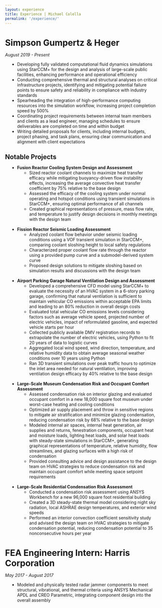 ```yaml
---
layout: experience
title: Experience | Michael Colella
permalink: '/experience/'
---
```

<style>
    h1, h2, p {
        margin-bottom: 0px;
    }
    ul {
        padding-left: 40px;
        margin-bottom: 16px;
    }
</style>

# Simpson Gumpertz & Heger
*August 2019 - Present*
- Developing fully validated computational fluid dynamics simulations using StarCCM+ for the design and analysis of large-scale public facilities, enhancing performance and operational efficiency
- Conducting comprehensive thermal and structural analyses on critical infrastructure projects, identifying and mitigating potential failure points to ensure safety and reliability in compliance with industry standards
- Spearheading the integration of high-performance computing resources into the simulation workflow, increasing project completion speed by 500%
- Coordinating project requirements between internal team members and clients as a lead engineer, managing schedules to ensure deliverables are completed on time and within budget
- Writing detailed proposals for clients, including internal budgets, project phasing, and task plans, ensuring clear communication and alignment with client expectations

## Notable Projects

- **Fusion Reactor Cooling System Design and Assessment**
    - Sized reactor coolant channels to maximize heat transfer efficacy while mitigating buoyancy-driven flow instability effects, increasing the average convective heat transfer coefficient by 75% relative to the base design
    - Assessed the efficacy of the cooling system under normal operating and hotspot conditions using transient simulations in StarCCM+, ensuring optimal performance of all channels
    - Created graphical representations of pressure, mass flow rate, and temperature to justify design decisions in monthly meetings with the design team

- **Fission Reactor Seismic Loading Assessment**
    - Analyzed coolant flow behavior under seismic loading conditions using a VOF transient simulation in StarCCM+, comparing coolant sloshing height to local safety regulations
    - Characterized proper coolant flow rate through the reactor using a provided pump curve and a submodel-derived system curve
    - Proposed design solutions to mitigate sloshing based on simulation results and discussions with the design team

- **Airport Parking Garage Natural Ventilation Design and Assessment**
    - Developed a comprehensive CFD model using StarCCM+ to evaluate the necessity of an HVAC system in a 6-story parking garage, confirming that natural ventilation is sufficient to maintain vehicular CO emissions within acceptable EPA limits and leading to an 80% reduction in overall design costs
    - Evaluated total vehicular CO emissions levels considering factors such as average vehicle speed, projected number of electric vehicles, impact of reformulated gasoline, and expected vehicle starts per hour
    - Collected publicly available DMV registration records to extrapolate the number of electric vehicles, using Python to fit 20 years of data to logistic curves
    - Aggregated local wind speed, wind direction, temperature, and relative humidity data to obtain average seasonal weather conditions over 10 years using Python
    - Ran 3D transient simulations over peak traffic hours to optimize the inlet area needed for natural ventilation, improving ventilation design efficacy by 40% relative to the base design

- **Large-Scale Museum Condensation Risk and Occupant Comfort Assessment**
    - Assessed condensation risk on interior glazing and evaluated occupant comfort in a new 18,000 square foot museum under worst-case heating and cooling conditions
    - Optimized air supply placement and throw in sensitive regions to mitigate air stratification and minimize glazing condensation, reducing condensation risk by 68% relative to the base design
    - Modeled internal air spaces, internal heat generation, air supplies and returns, fenestration components, occupant heat and moisture loads, lighting heat loads, and solar heat loads with steady-state simulations in StarCCM+, generating graphical representations of temperature, relative humidity, flow streamlines, and glazing surfaces with a high risk of condensation
    - Provided consulting advice and design assistance to the design team on HVAC strategies to reduce condensation risk and maintain occupant comfort while meeting space setpoint requirements

- **Large-Scale Residential Condensation Risk Assessment**
    - Conducted a condensation risk assessment using ANSYS Workbench for a new 96,000 square foot residential building
    - Created a 3D steady-state thermal model considering night sky radiation, local ASHRAE design temperatures, and exterior wind speeds
    - Performed an interior convection coefficient sensitivity study and advised the design team on HVAC strategies to mitigate condensation potential, reducing condensation potential to 35 nonconsecutive hours per year

# FEA Engineering Intern: Harris Corporation
*May 2017 - August 2017*
- Modeled and physically tested radar jammer components to meet structural, vibrational, and thermal criteria using ANSYS Mechanical APDL and CREO Parametric, integrating component design into the overall assembly
